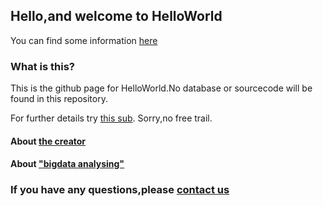 ## Hello,and welcome to HelloWorld

You can find some information [here](https://afdian.net/@NOOOOOOO)

### What is this?

This is the github page for HelloWorld.No database or sourcecode will be found in this repository. 

For further details try [this sub](https://afdian.net/order/create?plan_id=5eb1e2d4b31611eabd8a52540025c377).
Sorry,no free trail.

#### About [the creator](https://github.com/AwwHailPython)
#### About ["bigdata analysing"](http://qnzs.youth.cn/2016/0612/4526945.shtml)

### If you have any questions,please [contact us]()
